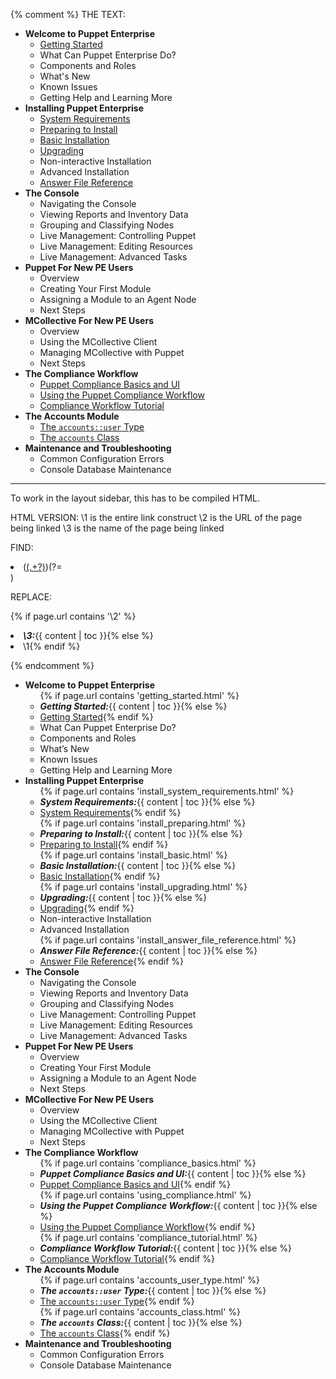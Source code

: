 {% comment %}
THE TEXT:

- **Welcome to Puppet Enterprise**
    - [Getting Started](./getting_started.html)
    - What Can Puppet Enterprise Do?
    - Components and Roles
    - What's New
    - Known Issues
    - Getting Help and Learning More
- **Installing Puppet Enterprise**
    - [System Requirements](./install_system_requirements.html)
    - [Preparing to Install](./install_preparing.html)
    - [Basic Installation](./install_basic.html)
    - [Upgrading](./install_upgrading.html)
    - Non-interactive Installation
    - Advanced Installation
    - [Answer File Reference](./install_answer_file_reference.html)
- **The Console**
    - Navigating the Console
    - Viewing Reports and Inventory Data
    - Grouping and Classifying Nodes
    - Live Management: Controlling Puppet
    - Live Management: Editing Resources
    - Live Management: Advanced Tasks
- **Puppet For New PE Users**
    - Overview <!-- How do I shot configuration to a node? -->
    - Creating Your First Module
    - Assigning a Module to an Agent Node
    - Next Steps
- **MCollective For New PE Users**
    - Overview
    - Using the MCollective Client
    - Managing MCollective with Puppet <!-- What's this entail now that we use PSK? -->
    - Next Steps
- **The Compliance Workflow**
    - [Puppet Compliance Basics and UI](./compliance_basics.html)
    - [Using the Puppet Compliance Workflow](./using_compliance.html)
    - [Compliance Workflow Tutorial](./compliance_tutorial.html)
- **The Accounts Module**
    - [The `accounts::user` Type](./accounts_user_type.html)
    - [The `accounts` Class](./accounts_class.html)
- **Maintenance and Troubleshooting**
    - Common Configuration Errors
    - Console Database Maintenance


---------------
To work in the layout sidebar, this has to be compiled HTML.

HTML VERSION:
\1 is the entire link construct
\2 is the URL of the page being linked
\3 is the name of the page being linked

FIND:

<li>(<a href="\./([\w_-]+\.html)">(.+?)</a>)(?=</li>)

REPLACE:

{% if page.url contains '\2' %}<li class="currentpage"><strong><em>\3:</em></strong>{{ content | toc }}{% else %}<li>\1{% endif %}

{% endcomment %}

<ul>
  <li><strong>Welcome to Puppet Enterprise</strong>
    <ul>
      {% if page.url contains 'getting_started.html' %}<li class="currentpage"><strong><em>Getting Started:</em></strong>{{ content | toc }}{% else %}<li><a href="./getting_started.html">Getting Started</a>{% endif %}</li>
      <li>What Can Puppet Enterprise Do?</li>
      <li>Components and Roles</li>
      <li>What&rsquo;s New</li>
      <li>Known Issues</li>
      <li>Getting Help and Learning More</li>
    </ul>
  </li>
  <li><strong>Installing Puppet Enterprise</strong>
    <ul>
      {% if page.url contains 'install_system_requirements.html' %}<li class="currentpage"><strong><em>System Requirements:</em></strong>{{ content | toc }}{% else %}<li><a href="./install_system_requirements.html">System Requirements</a>{% endif %}</li>
      {% if page.url contains 'install_preparing.html' %}<li class="currentpage"><strong><em>Preparing to Install:</em></strong>{{ content | toc }}{% else %}<li><a href="./install_preparing.html">Preparing to Install</a>{% endif %}</li>
      {% if page.url contains 'install_basic.html' %}<li class="currentpage"><strong><em>Basic Installation:</em></strong>{{ content | toc }}{% else %}<li><a href="./install_basic.html">Basic Installation</a>{% endif %}</li>
      {% if page.url contains 'install_upgrading.html' %}<li class="currentpage"><strong><em>Upgrading:</em></strong>{{ content | toc }}{% else %}<li><a href="./install_upgrading.html">Upgrading</a>{% endif %}</li>
      <li>Non-interactive Installation</li>
      <li>Advanced Installation</li>
      {% if page.url contains 'install_answer_file_reference.html' %}<li class="currentpage"><strong><em>Answer File Reference:</em></strong>{{ content | toc }}{% else %}<li><a href="./install_answer_file_reference.html">Answer File Reference</a>{% endif %}</li>
    </ul>
  </li>
  <li><strong>The Console</strong>
    <ul>
      <li>Navigating the Console</li>
      <li>Viewing Reports and Inventory Data</li>
      <li>Grouping and Classifying Nodes</li>
      <li>Live Management: Controlling Puppet</li>
      <li>Live Management: Editing Resources</li>
      <li>Live Management: Advanced Tasks</li>
    </ul>
  </li>
  <li><strong>Puppet For New PE Users</strong>
    <ul>
      <li>Overview <!-- How do I shot configuration to a node? --></li>
      <li>Creating Your First Module</li>
      <li>Assigning a Module to an Agent Node</li>
      <li>Next Steps</li>
    </ul>
  </li>
  <li><strong>MCollective For New PE Users</strong>
    <ul>
      <li>Overview</li>
      <li>Using the MCollective Client</li>
      <li>Managing MCollective with Puppet <!-- What's this entail now that we use PSK? --></li>
      <li>Next Steps</li>
    </ul>
  </li>
  <li><strong>The Compliance Workflow</strong>
    <ul>
      {% if page.url contains 'compliance_basics.html' %}<li class="currentpage"><strong><em>Puppet Compliance Basics and UI:</em></strong>{{ content | toc }}{% else %}<li><a href="./compliance_basics.html">Puppet Compliance Basics and UI</a>{% endif %}</li>
      {% if page.url contains 'using_compliance.html' %}<li class="currentpage"><strong><em>Using the Puppet Compliance Workflow:</em></strong>{{ content | toc }}{% else %}<li><a href="./using_compliance.html">Using the Puppet Compliance Workflow</a>{% endif %}</li>
      {% if page.url contains 'compliance_tutorial.html' %}<li class="currentpage"><strong><em>Compliance Workflow Tutorial:</em></strong>{{ content | toc }}{% else %}<li><a href="./compliance_tutorial.html">Compliance Workflow Tutorial</a>{% endif %}</li>
    </ul>
  </li>
  <li><strong>The Accounts Module</strong>
    <ul>
      {% if page.url contains 'accounts_user_type.html' %}<li class="currentpage"><strong><em>The <code>accounts::user</code> Type:</em></strong>{{ content | toc }}{% else %}<li><a href="./accounts_user_type.html">The <code>accounts::user</code> Type</a>{% endif %}</li>
      {% if page.url contains 'accounts_class.html' %}<li class="currentpage"><strong><em>The <code>accounts</code> Class:</em></strong>{{ content | toc }}{% else %}<li><a href="./accounts_class.html">The <code>accounts</code> Class</a>{% endif %}</li>
    </ul>
  </li>
  <li><strong>Maintenance and Troubleshooting</strong>
    <ul>
      <li>Common Configuration Errors</li>
      <li>Console Database Maintenance</li>
    </ul>
  </li>
</ul>
